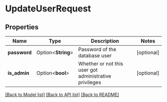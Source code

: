 # UpdateUserRequest

## Properties

Name | Type | Description | Notes
------------ | ------------- | ------------- | -------------
**password** | Option<**String**> | Password of the database user | [optional]
**is_admin** | Option<**bool**> | Whether or not this user got administrative privileges | [optional]

[[Back to Model list]](../README.md#documentation-for-models) [[Back to API list]](../README.md#documentation-for-api-endpoints) [[Back to README]](../README.md)


